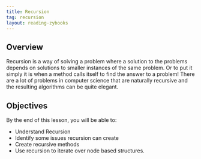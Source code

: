 ```yaml
---
title: Recursion
tag: recursion
layout: reading-zybooks
---
```


## Overview

Recursion is a way of solving a problem where a solution to the problems depends on solutions to
smaller instances of the same problem. Or to put it simply it is when a method calls itself to
find the answer to a problem! There are a lot of problems in computer science that are naturally
recursive and the resulting algorithms can be quite elegant.

## Objectives

By the end of this lesson, you will be able to:

- Understand Recursion
- Identify some issues recursion can create
- Create recursive methods
- Use recursion to iterate over node based structures.